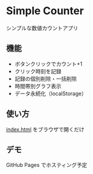 # Simple Counter

シンプルな数値カウントアプリ

## 機能

- ボタンクリックでカウント+1
- クリック時刻を記録
- 記録の個別削除・一括削除
- 時間帯別グラフ表示
- データ永続化（localStorage）

## 使い方

[index.html](index.html) をブラウザで開くだけ

## デモ

GitHub Pages でホスティング予定
